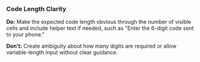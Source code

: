 ### Code Length Clarity
**Do:** Make the expected code length obvious through the number of visible cells and include helper text if needed, such as "Enter the 6-digit code sent to your phone."

**Don't:** Create ambiguity about how many digits are required or allow variable-length input without clear guidance.